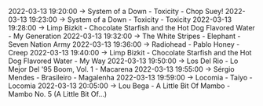2022-03-13 19:20:00 -> System of a Down - Toxicity - Chop Suey!
2022-03-13 19:23:00 -> System of a Down - Toxicity - Toxicity
2022-03-13 19:28:00 -> Limp Bizkit - Chocolate Starfish and the Hot Dog Flavored Water - My Generation
2022-03-13 19:32:00 -> The White Stripes - Elephant - Seven Nation Army
2022-03-13 19:36:00 -> Radiohead - Pablo Honey - Creep
2022-03-13 19:40:00 -> Limp Bizkit - Chocolate Starfish and the Hot Dog Flavored Water - My Way
2022-03-13 19:50:00 -> Los Del Rio - Lo Mejor Del '95 Boom, Vol. 1 - Macarena
2022-03-13 19:55:00 -> Sérgio Mendes - Brasileiro - Magalenha
2022-03-13 19:59:00 -> Locomia - Taiyo - Locomia
2022-03-13 20:05:00 -> Lou Bega - A Little Bit Of Mambo - Mambo No. 5 (A Little Bit Of...)

